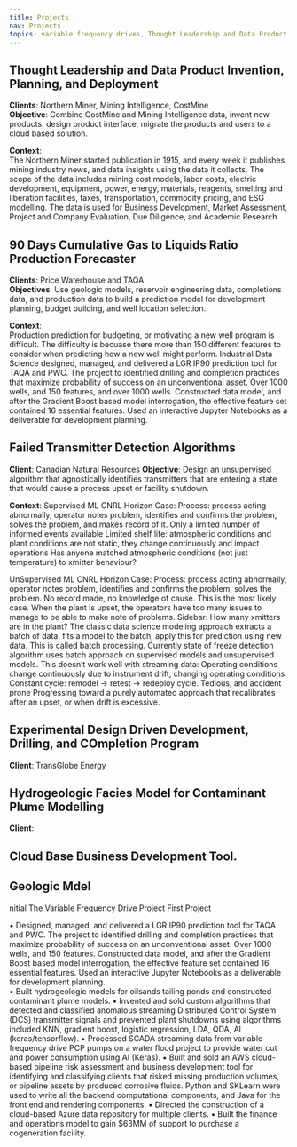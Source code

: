 ```yaml
---
title: Projects
nav: Projects
topics: variable frequency drives, Thought Leadership and Data Product Invention, Planning, and Deployment
---
```


## Thought Leadership and Data Product Invention, Planning, and Deployment
**Clients**: Northern Miner, Mining Intelligence, CostMine  
**Objective**: Combine CostMine and Mining Intelligence data, invent new products, design product interface, migrate the products and users to a cloud based solution.  

**Context**:  
The Northern Miner started publication in 1915, and every week it publishes mining industry news, and data insights using the data it collects. The scope of the data includes mining cost models, labor costs, electric development, equipment, power, energy, materials, reagents, smelting and liberation facilities, taxes, transportation, commodity pricing, and ESG modelling. The data is used for Business Development, Market Assessment, Project and Company Evaluation, Due Diligence, and Academic Research


## 90 Days Cumulative Gas to Liquids Ratio Production Forecaster 
**Clients**: Price Waterhouse and TAQA  
**Objectives**: Use geologic models, reservoir engineering data, completions data, and production data to build a prediction model for development planning, budget building, and well location selection.  

**Context**:  
Production prediction for budgeting, or motivating a new well program is difficult. The difficulty is becuase there more than 150 different features to consider when predicting how a new well might perform. Industrial Data Science designed, managed, and delivered a LGR IP90 prediction tool for TAQA and PWC. The project to identified drilling and completion practices that maximize probability of success on an unconventional asset. Over 1000 wells, and 150 features, and over 1000 wells. Constructed data model, and after the Gradient Boost based model interrogation, the effective feature set contained 16 essential features. Used an interactive Jupyter Notebooks as a deliverable for development planning.  


## Failed Transmitter Detection Algorithms
**Client**: Canadian Natural Resources
**Objective**: Design an unsupervised algorithm that agnostically identifies transmitters that are entering a state that would cause a process upset or facility shutdown. 

**Context**:
Supervised ML CNRL Horizon Case: 
Process: process acting abnormally, operator notes problem, identifies and confirms the problem, solves the problem, and makes record of it.
Only a limited number of informed events available
Limited shelf life: atmospheric conditions and plant conditions are not static, they change continuously and impact operations
Has anyone matched atmospheric conditions (not just temperature) to xmitter behaviour?

UnSupervised ML CNRL Horizon Case: 
Process: process acting abnormally, operator notes problem, identifies and confirms the problem, solves the problem. No record made, no knowledge of cause.
This is the most likely case. When the plant is upset, the operators have too many issues to manage to be able to make note of problems. 
Sidebar: How many xmitters are in the plant?
The classic data science modeling approach extracts a batch of data, fits a model to the batch, apply this  for prediction using new data. This is called batch processing. 
Currently state of freeze detection algorithm uses batch approach on supervised models and unsupervised models.
This doesn’t work well with streaming data:
Operating conditions change continuously due to instrument drift, changing operating conditions
Constant cycle: remodel -> retest -> redeploy cycle. 
Tedious, and accident prone
Progressing toward a purely automated approach that recalibrates after an upset, or when drift is excessive. 


## Experimental Design Driven Development, Drilling, and COmpletion Program 
**Client**: TransGlobe Energy

## Hydrogeologic Facies Model for Contaminant Plume Modelling
**Client**:

## Cloud Base Business Development Tool. 

## Geologic Mdel

nitial The Variable Frequency Drive Project
First Project

▪	Designed, managed, and delivered a LGR IP90 prediction tool for TAQA and PWC. The project to identified drilling and completion practices that maximize probability of success on an unconventional asset. Over 1000 wells, and 150 features. Constructed data model, and after the Gradient Boost based model interrogation, the effective feature set contained 16 essential features. Used an interactive Jupyter Notebooks as a deliverable for development planning.  
▪	Built hydrogeologic models for oilsands tailing ponds and constructed contaminant plume models. 
▪	Invented and sold custom algorithms that detected and classified anomalous streaming Distributed Control System (DCS) transmitter signals and prevented plant shutdowns using algorithms included KNN, gradient boost, logistic regression, LDA, QDA, AI (keras/tensorflow). 
▪	Processed SCADA streaming data from variable frequency drive PCP pumps on a water flood project to provide water cut and power consumption using AI (Keras). 
▪	Built and sold an AWS cloud-based pipeline risk assessment and business development tool for identifying and classifying clients that risked missing production volumes, or pipeline assets by produced corrosive fluids. Python and SKLearn were used to write all the backend computational components, and Java for the front end and rendering components. 
▪	Directed the construction of a cloud-based Azure data repository for multiple clients.
▪	Built the finance and operations model to gain $63MM of support to purchase a cogeneration facility.
